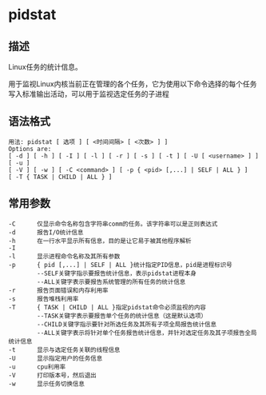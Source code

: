 # pidstat

## 描述

Linux任务的统计信息。

用于监视Linux内核当前正在管理的各个任务，它为使用以下命令选择的每个任务写入标准输出活动，可以用于监视选定任务的子进程

## 语法格式

```shell
用法: pidstat [ 选项 ] [ <时间间隔> [ <次数> ] ]
Options are:
[ -d ] [ -h ] [ -I ] [ -l ] [ -r ] [ -s ] [ -t ] [ -U [ <username> ] ] [ -u ]
[ -V ] [ -w ] [ -C <command> ] [ -p { <pid> [,...] | SELF | ALL } ]
[ -T { TASK | CHILD | ALL } ]
```

## 常用参数

```
-C		仅显示命令名称包含字符串comm的任务。该字符串可以是正则表达式
-d		报告I/O统计信息
-h		在一行水平显示所有信息，目的是让它易于被其他程序解析
-I
-l		显示进程命令名称及其所有参数
-p		{ pid [,...] | SELF | ALL }统计指定PID信息，pid是进程标识号
		--SELF关键字指示要报告统计信息，表示pidstat进程本身
		--ALL关键字表示要报告系统管理的所有任务的统计信息
-r		报告页面错误和内存利用率
-s		报告堆栈利用率
-T		{ TASK | CHILD | ALL }指定pidstat命令必须监视的内容
		--TASK关键字表示要报告单个任务的统计信息（这是默认选项）
		--CHILD关键字指示要针对所选任务及其所有子项全局报告统计信息
		--ALL关键字表示将针对单个任务报告统计信息，并针对选定任务及其子项报告全局统计信息
-t		显示与选定任务关联的线程信息
-U		显示指定用户的任务信息
-u		cpu利用率
-V		打印版本号，然后退出
-w		显示任务切换信息

```

